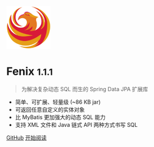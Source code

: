 ![logo](assets/images/logo.png)

# Fenix <small>1.1.1</small>

> 为解决复杂动态 SQL 而生的 Spring Data JPA 扩展库

- 简单、可扩展、轻量级  (~86 KB jar)
- 可返回任意自定义的实体对象
- 比 MyBatis 更加强大的动态 SQL 能力
- 支持 XML 文件和 Java 链式 API 两种方式书写 SQL

[GitHub](https://github.com/blinkfox/fenix/)
[开始阅读](README)
